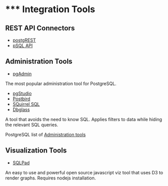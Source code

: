 # *** Integration Tools

## REST API Connectors [](rest-api-connector)

- [postgREST](https://github.com/begriffs/postgrest)
- [pSQL API](https://github.com/QBisConsult/psql-api)

## Administration Tools [](administration-tools)

- [pgAdmin](https://www.pgadmin.org/)

The most popular administration tool for PostgreSQL.

- [pgStudio](http://www.postgresqlstudio.org/)
- [Postbird](http://paxa.github.io/postbird/)
- [SQuirrel SQL](http://www.squirrelsql.org/)
- [Dbglass](https://github.com/web-pal/DBGlass/)

A tool that avoids the need to know SQL.  Applies filters to data while
hiding the relevant SQL queries.

PostgreSQL list of
[Administration tools](https://wiki.postgresql.org/wiki/Community_Guide_to_PostgreSQL_GUI_Tools)

## Visualization Tools [](visualization-tools)

- [SQLPad](https://rickbergfalk.github.io/sqlpad/)

An easy to use and powerful open source javascript viz tool that uses D3 to
render graphs.  Requires nodejs installation.
